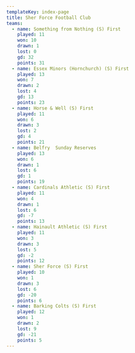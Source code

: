 ```yaml
---
templateKey: index-page
title: Sher Force Football Club
teams:
  - name: Something from Nothing (S) First
    played: 11
    won: 10
    drawn: 1
    lost: 0
    gd: 32
    points: 31
  - name: Essex Minors (Hornchurch) (S) First
    played: 13
    won: 7
    drawn: 2
    lost: 4
    gd: 13
    points: 23
  - name: Horse & Well (S) First
    played: 11
    won: 6
    drawn: 3
    lost: 2
    gd: 4
    points: 21
  - name: Belfry  Sunday Reserves
    played: 13
    won: 6
    drawn: 1
    lost: 6
    gd: 1
    points: 19
  - name: Cardinals Athletic (S) First
    played: 11
    won: 4
    drawn: 1
    lost: 6
    gd: -7
    points: 13
  - name: Hainault Athletic (S) First
    played: 11
    won: 3
    drawn: 3
    lost: 5
    gd: -2
    points: 12
  - name: Sher Force (S) First
    played: 10
    won: 1
    drawn: 3
    lost: 6
    gd: -20
    points: 6
  - name: Barking Colts (S) First
    played: 12
    won: 1
    drawn: 2
    lost: 9
    gd: -21
    points: 5
---
```

